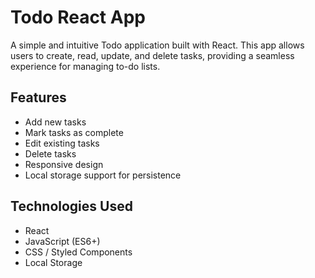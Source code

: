 # Todo React App

A simple and intuitive Todo application built with React. This app allows users to create, read, update, and delete tasks, providing a seamless experience for managing to-do lists.

## Features

- Add new tasks
- Mark tasks as complete
- Edit existing tasks
- Delete tasks
- Responsive design
- Local storage support for persistence

## Technologies Used

- React
- JavaScript (ES6+)
- CSS / Styled Components
- Local Storage

